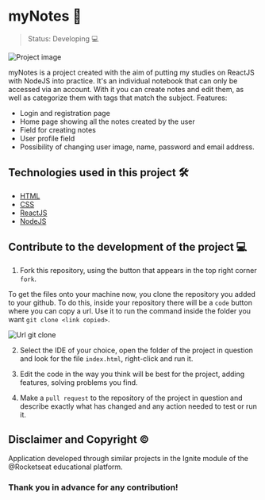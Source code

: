 # myNotes 📱

> Status: Developing 💻

![Project image](./src/assets/mynotes-background.png)

myNotes is a project created with the aim of putting my studies on ReactJS with NodeJS into practice. It's an individual notebook that can only be accessed via an account. With it you can create notes and edit them, as well as categorize them with tags that match the subject. Features:
- Login and registration page
- Home page showing all the notes created by the user
- Field for creating notes
- User profile field
- Possibility of changing user image, name, password and email address.

## Technologies used in this project 🛠️

- [HTML](https://developer.mozilla.org/pt-BR/docs/Web/HTML)
- [CSS](https://developer.mozilla.org/pt-BR/docs/Web/CSS)
- [ReactJS](https://legacy.reactjs.org/docs/getting-started.html)
- [NodeJS](https://nodejs.org/docs/latest/api/)

## Contribute to the development of the project 💻

1. Fork this repository, using the button that appears in the top right corner `fork`.

To get the files onto your machine now, you clone the repository you added to your github. To do this, inside your repository there will be a `code` button where you can copy a url. Use it to run the command inside the folder you want `git clone <link copied>`.

![Url git clone](https://media.canva.com/1/image-resize/1/470_254_100_PNG_F/czM6Ly9tZWRpYS1wcml2YXRlLmNhbnZhLmNvbS9tWDBzYy9NQUYzUWJtWDBzYy8xL3AucG5n?osig=AAAAAAAAAAAAAAAAAAAAADmhiwncmOPyv5q7xzgdvNNL_xQt1wJzDR8gshd_n_OD&exp=1705701585&x-canva-quality=screen&csig=AAAAAAAAAAAAAAAAAAAAAEToGVhh7c9KWm-gkHDpRTa4WUPxpaIDXnEI4dAy5RWs)

2. Select the IDE of your choice, open the folder of the project in question and look for the file `index.html`, right-click and run it.

3. Edit the code in the way you think will be best for the project, adding features, solving problems you find.

4. Make a `pull request` to the repository of the project in question and describe exactly what has changed and any action needed to test or run it.

## Disclaimer and Copyright ©️
Application developed through similar projects in the Ignite module of the @Rocketseat educational platform.

### Thank you in advance for any contribution!
